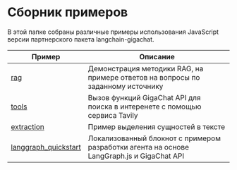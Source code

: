 # Сборник примеров

В этой папке собраны различные примеры использования JavaScript версии партнерского пакета langchain-gigachat.

| Пример                                                          | Описание                                                                                  |
| --------------------------------------------------------------- | ----------------------------------------------------------------------------------------- |
| [rag](/cookbook/js/rag.ipynb)                                   | Демонстрация методики RAG, на примере ответов на вопросы по заданному источнику           |
| [tools](/cookbook/js/tools.ipynb)                               | Вызов функций GigaChat API для поиска в интеренете с помощью сервиса Tavily               |
| [extraction](/cookbook/js/extraction.ipynb)                     | Пример выделения сущностей в тексте                                                       |
| [langgraph_quickstart](/cookbook/js/langgraph_quickstart.ipynb) | Локализованный блокнот с примером разработки агента на основе LangGraph.js и GigaChat API |